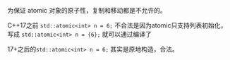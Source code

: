 为保证 atomic 对象的原子性，复制和移动都是不允许的。

C++17之前 `std::atomic<int> n = 6;` 不合法是因为atomic只支持列表初始化， 写成 `std::atomic<int> n = {6};` 就可以通过编译了 

17+之后的`std::atomic<int> n = 6;` 其实是原地构造，合法。